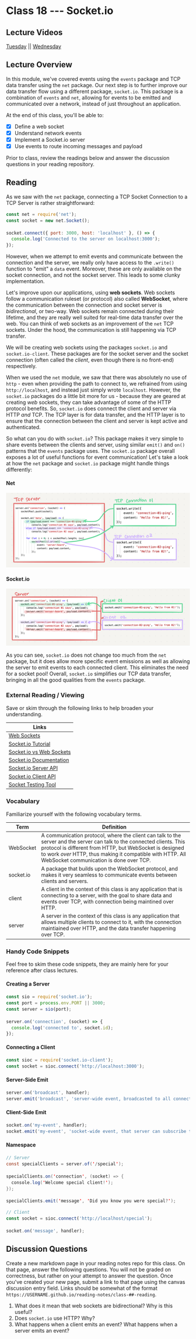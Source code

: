 # Class 18 --- Socket.io

## Lecture Videos

[Tuesday]() || [Wednesday]()

## Lecture Overview

In this module, we've covered events using the `events` package and TCP data transfer using the `net` package. Our next step is to further improve our data transfer flow using a different package, `socket.io`. This package is a combination of `events` and `net`, allowing for events to be emitted and communicated over a network, instead of just throughout an application. 

At the end of this class, you'll be able to:

-   [x] Define a web socket
-   [x] Understand network events
-   [x] Implement a Socket.io server
-   [x] Use events to route incoming messages and payload

Prior to class, review the readings below and answer the discussion questions in your reading repository.

## Reading

As we saw with the `net` package, connecting a TCP Socket Connection to a TCP Server is rather straightforward: 

```javascript
const net = require('net'); 
const socket = new net.Socket(); 

socket.connect({ port: 3000, host: 'localhost' }, () => {
  console.log('Connected to the server on localhost:3000'); 
}); 
```

However, when we attempt to emit events and communicate between the connection and the server, we really only have access to the `.write()` function to "emit" a `data` event. Moreover, these are only available on the socket connection, and not the socket server. This leads to some clunky implementation. 

Let's improve upon our applications, using **web sockets**. Web sockets follow a communication ruleset (or protocol) also called **WebSocket**, where the communication between the connection and socket server is *bidirectional*, or two-way. Web sockets remain connected during their lifetime, and they are really well suited for real-time data transfer over the web. You can think of web sockets as an improvement of the `net` TCP sockets. Under the hood, the communication is still happening via TCP transfer. 

We will be creating web sockets using the packages `socket.io` and `socket.io-client`. These packages are for the socket server and the socket connection (often called the *client*, even though there is no front-end) respectively. 

When we used the `net` module, we saw that there was absolutely no use of `http` - even when providing the path to connect to, we refrained from using `http://localhost`, and instead just simply wrote `localhost`. However, the `socket.io` packages do a little bit more for us - because they are geared at creating *web* sockets, they can take advantage of some of the HTTP protocol benefits. So, `socket.io` does connect the client and server via HTTP *and* TCP. The TCP layer is for data transfer, and the HTTP layer is to ensure that the connection between the client and server is kept active and authenticated. 

So what can you do with `socket.io`? This package makes it very simple to share events between the clients and server, using similar `emit()` and `on()` patterns that the `events` package uses. The `socket.io` package overall exposes a lot of useful functions for event communication! Let's take a look at how the `net` package and `socket.io` package might handle things differently: 

#### Net

![Sockets using the `net` module](./assets/net-sockets.png)

#### Socket.io

![Sockets using `socket.io`](./assets/web-sockets.png)

As you can see, `socket.io` does not change too much from the `net` package, but it does allow more specific event emissions as well as allowing the server to emit events to each connected client. This eliminates the need for a socket pool! Overall, `socket.io` simplifies our TCP data transfer, bringing in all the good qualities from the `events` package. 

### External Reading / Viewing

Save or skim through the following links to help broaden your understanding.

| Links                                                        |
| ------------------------------------------------------------ |
| [Web Sockets](https://en.wikipedia.org/wiki/WebSocket)       |
| [Socket.io Tutorial](https://www.tutorialspoint.com/socket.io/) |
| [Socket.io vs Web Sockets](https://www.educba.com/websocket-vs-socket-io/) |
| [Socket.io Documentation](https://socket.io/docs/)           |
| [Socket.io Server API](https://socket.io/docs/server-api)    |
| [Socket.io Client API](https://socket.io/docs/client-api)    |
| [Socket Testing Tool](https://amritb.github.io/socketio-client-tool/) |

### Vocabulary

Familiarize yourself with the following vocabulary terms.

| Term      | Definition                                                   |
| --------- | ------------------------------------------------------------ |
| WebSocket | A communication protocol, where the client can talk to the server and the server can talk to the connected clients. This protocol is different from HTTP, but WebSocket is designed to work *over* HTTP, thus making it compatible with HTTP. All WebSocket communication is done over TCP. |
| socket.io | A package that builds upon the WebSocket protocol, and makes it very seamless to communicate events between clients and servers. |
| client    | A client in the context of this class is any application that is connecting to a server, with the goal to share data and events over TCP, with connection being maintined over HTTP. |
| server    | A server in the context of this class is any application that allows multiple clients to connect to it, with the connection maintiained over HTTP, and the data transfer happening over TCP. |

### Handy Code Snippets

Feel free to skim these code snippets, they are mainly here for your reference after class lectures.

#### Creating a Server

```javascript
const sio = require('socket.io'); 
const port = process.env.PORT || 3000; 
const server = sio(port); 

server.on('connection', (socket) => {
  console.log('connected to', socket.id); 
}); 
```

#### Connecting a Client

```javascript
const sioc = require('socket.io-client'); 
const socket = sioc.connect('http://localhost:3000'); 
```

#### Server-Side Emit 

```javascript
server.on('broadcast', handler); 
server.emit('broadcast', 'server-wide event, broadcasted to all connected clients'); 
```

#### Client-Side Emit

```javascript
socket.on('my-event', handler); 
socket.emit('my-event', 'socket-wide event, that server can subscribe to'); 
```

#### Namespace

```java
// Server
const specialClients = server.of('/special'); 

specialClients.on('connection', (socket) => {
  console.log('Welcome special client!'); 
}); 

specialClients.emit('message', 'Did you know you were special?'); 
```

```javascript
// Client
const socket = sioc.connect('http://localhost/special'); 

socket.on('message', handler); 
```

## Discussion Questions

Create a new markdown page in your reading notes repo for this class. On that page, answer the following questions. You will not be graded on correctness, but rather on your attempt to answer the question. Once you've created your new page, submit a link to that page using the canvas discussion entry field. Links should be somewhat of the format `https://USERNAME.github.io/reading-notes/class-##-reading`.

1. What does it mean that web sockets are bidirectional? Why is this useful? 
2. Does `socket.io` use HTTP? Why? 
3. What happens when a client emits an event? What happens when a server emits an event? 

